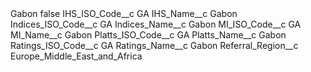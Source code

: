 <?xml version="1.0" encoding="UTF-8"?>
<CustomMetadata xmlns="http://soap.sforce.com/2006/04/metadata" xmlns:xsi="http://www.w3.org/2001/XMLSchema-instance" xmlns:xsd="http://www.w3.org/2001/XMLSchema">
    <label>Gabon</label>
    <protected>false</protected>
    <values>
        <field>IHS_ISO_Code__c</field>
        <value xsi:type="xsd:string">GA</value>
    </values>
    <values>
        <field>IHS_Name__c</field>
        <value xsi:type="xsd:string">Gabon</value>
    </values>
    <values>
        <field>Indices_ISO_Code__c</field>
        <value xsi:type="xsd:string">GA</value>
    </values>
    <values>
        <field>Indices_Name__c</field>
        <value xsi:type="xsd:string">Gabon</value>
    </values>
    <values>
        <field>MI_ISO_Code__c</field>
        <value xsi:type="xsd:string">GA</value>
    </values>
    <values>
        <field>MI_Name__c</field>
        <value xsi:type="xsd:string">Gabon</value>
    </values>
    <values>
        <field>Platts_ISO_Code__c</field>
        <value xsi:type="xsd:string">GA</value>
    </values>
    <values>
        <field>Platts_Name__c</field>
        <value xsi:type="xsd:string">Gabon</value>
    </values>
    <values>
        <field>Ratings_ISO_Code__c</field>
        <value xsi:type="xsd:string">GA</value>
    </values>
    <values>
        <field>Ratings_Name__c</field>
        <value xsi:type="xsd:string">Gabon</value>
    </values>
    <values>
        <field>Referral_Region__c</field>
        <value xsi:type="xsd:string">Europe_Middle_East_and_Africa</value>
    </values>
</CustomMetadata>
